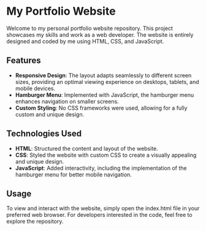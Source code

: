 <h1>My Portfolio Website</h1>
<p>Welcome to my personal portfolio website repository. This project showcases my skills and work as a web developer. The website is entirely designed and coded by me using HTML, CSS, and JavaScript.
</p>
<h2>Features</h2>
<ul>
  <li><b>Responsive Design</b>: The layout adapts seamlessly to different screen sizes, providing an optimal viewing experience on desktops, tablets, and mobile devices.</li>
  <li><b>Hamburger Menu</b>: Implemented with JavaScript, the hamburger menu enhances navigation on smaller screens.</li>
  <li><b>Custom Styling</b>: No CSS frameworks were used, allowing for a fully custom and unique design.</li>
</ul>

<h2>Technologies Used</h2>
<ul>
  <li><b>HTML</b>: Structured the content and layout of the website.</li>
  <li><b>CSS</b>: Styled the website with custom CSS to create a visually appealing and unique design.</li>
  <li><b>JavaScript</b>: Added interactivity, including the implementation of the hamburger menu for better mobile navigation.</li>
</ul>
<h2>Usage</h2>
<p>To view and interact with the website, simply open the index.html file in your preferred web browser. For developers interested in the code, feel free to explore the repository.</p>
